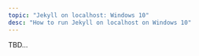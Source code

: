 ```yaml
---
topic: "Jekyll on localhost: Windows 10"
desc: "How to run Jekyll on localhost on Windows 10"
---
```


TBD...
